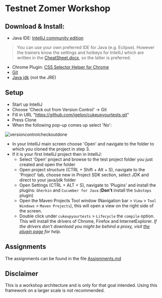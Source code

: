 Testnet Zomer Workshop
==================

## Download & Install:

- Java IDE: [IntelliJ community edition](https://www.jetbrains.com/idea/download/#section=windows) 
> You can use your own preferred IDE for Java (e.g. Eclipse). However the trainers know the settings and hotkeys for IntelliJ which are written in the [CheatSheet.docx](CheatSheet.docx), so the latter is preferred.
- Chrome Plugin: [CSS Selector Helper for Chrome](https://chrome.google.com/webstore/detail/css-selector-helper-for-c/gddgceinofapfodcekopkjjelkbjodin)
- [Git](https://git-scm.com)
- [Java jdk](http://www.oracle.com/technetwork/java/javase/downloads/index.html) (not the JRE)


## Setup

- Start up IntelliJ
- Choose 'Check out from Version Control' -> Git
- Fill in URL "https://github.com/jgelon/cukeupyourtests.git"
- Press Clone
- When the following pop-up comes up select 'No': 

![versioncontrolcheckoutdone](https://user-images.githubusercontent.com/15871496/39982468-bf4640f6-5754-11e8-9c71-2c9970159400.png)   


- In your IntelliJ main screen choose 'Open' and navigate to the folder to which you cloned the project in step 3.
- If it is your first IntelliJ project then in IntelliJ:
    - Select 'Open' project and browse to the test project folder you just created and open the folder
    - Open project structure (CTRL + Shift + Alt + S), navigate to the 'Project' tab, choose new in Project SDK section, select JDK and direct to your java/jdk folder
    - Open Settings (CTRL + ALT + S), navigate to 'Plugins' and install the plugins: `Gherkin` and `Cucumber for Java` (**Don't** install the `Substeps` plugin)
	- Open the Maven Projects Tool window (Navigation bar > `View` > `Tool Windows` > `Maven Projects`), this will open a view on the right side of the screen.
	- Double click under `cukeupyourtests` > `Lifecycle` the `compile` option. This will install the drivers of Chrome, Firefox and InternetExplorer. _If the drivers don't download you might be behind a proxy, visit [the plugin page](https://github.com/webdriverextensions/webdriverextensions-maven-plugin#using-a-proxy) for help_.

  

## Assignments
The assignments can be found in the file [Assignments.md](Assignments.md)

## Disclaimer
This is a workshop architecture and is only for that goal intended. Using this framework on a larger scale is not recommended.
